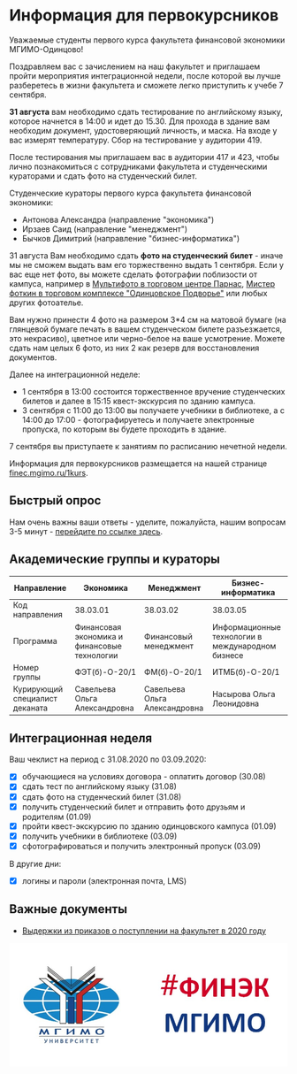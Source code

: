 # Информация для первокурсников

Уважаемые студенты первого курса факультета финансовой экономики МГИМО-Одинцово!

Поздравляем вас с зачислением на наш факультет и приглашаем пройти 
мероприятия интеграционной недели, после которой вы лучше разберетесь в
жизни факультета и сможете легко приступить к учебе 7 сентября. 

**31 августа** вам необходимо сдать тестирование по английскому языку, которое начнется 
в 14:00 и идет до 15.30. Для прохода в здание вам необходим документ, удостоверяющий
личность, и маска. На входе у вас измерят температуру. Сбор на тестирование у аудитории 419.

После тестирования мы приглашаем вас в аудитории 417 и 423, чтобы лично познакомиться 
с сотрудниками факультета и студенческими кураторами и сдать фото на студенческий 
билет. 

Студенческие кураторы первого курса факультета финансовой экономики:

- Антонова Александра (направление "экономика")
- Ирзаев Саид (направление "менеджмент")
- Бычков Димитрий (направление "бизнес-информатика")

31 августа Вам необходимо сдать **фото на студенческий билет** - иначе мы не сможем выдать вам его торжественно выдать 1 сентября. 
Если у вас еще нет фото, вы можете сделать фотографии поблизости от кампуса, например в [Мультифото в торговом центре Парнас](https://zoon.ru/msk/utility_service/fototsentr_multifoto_v_tts_parnas), 
[Мистер фоткин в торговом комплексе "Одинцовское Подворье"](https://mrfotkin.ru/contact-us#agree) или любых других фотоателье.  

Вам нужно принести 4 фото на размером 3\*4 см на матовой бумаге (на глянцевой бумаге печать в вашем студенческом билете разъезжается, это некрасиво), цветное или черно-белое на ваше усмотрение. Можете сдать нам целых 6 фото, из них 2 как резерв для восстановления документов.

Далее на интеграционной неделе:

- 1 сентября в 13:00 состоится торжественное вручение студенческих билетов и далее в 15:15 квест-экскурсия по зданию кампуса. 
- 3 сентября с 11:00 до 13:00 вы получаете учебники в библиотеке, а с 14:00 до 17:00 - фотографируетесь и получаете электронные пропуска, по которым вы будете проходить в здание. 

7 сентября вы приступаете к занятиям по расписанию нечетной недели.

Информация для первокурсников размещается на нашей странице [finec.mgimo.ru/1kurs](https://finec.mgimo.ru/1kurs/).


## Быстрый опрос

Нам очень важны ваши ответы - уделите, пожалуйста, нашим вопросам 3-5 минут -
[перейдите по ссылке здесь](https://forms.yandex.ru/u/5f4c240c9104e0a103280764).


## Академические группы и кураторы

<table>
<thead>
<tr class="header">
<th>Направление</th>
<th>Экономика</th>
<th>Менеджмент</th>
<th>Бизнес-информатика</th>
</tr>
</thead>
<tbody>
<tr class="odd">
<td>Код направления</td>
<td>38.03.01</td>
<td>38.03.02</td>
<td>38.03.05</td>
</tr>
<tr class="even">
<td>Программа</td>
<td>Финансовая экономика и финансовые технологии</td>
<td>Финансовый менеджмент</td>
<td>Информационные технологии в международном бизнесе</td>
</tr>
<tr class="odd">
<td>Номер группы</td>
<td>ФЭТ(б)-О-20/1</td>
<td>ФМ(б)-О-20/1</td>
<td>ИТМБ(б)-О-20/1</td>
</tr>
<tr class="even">
<td>Курирующий специалист деканата</td>
<td>Савельева Ольга Александровна</td>
<td>Савельева Ольга Александровна</td>
<td>Насырова Ольга Леонидовна</td>
</tr>
</tbody>
</table>

## Интеграционная неделя

Ваш чеклист на период с 31.08.2020 по 03.09.2020:

- [X] обучающиеся на условиях договора - оплатить договор (30.08)
- [X] сдать тест по английскому языку (31.08)
- [X] сдать фото на студенческий билет (31.08)
- [X] получить студенческий билет и отправить фото друзьям и родителям (01.09)
- [X] пройти квест-экскурсию по зданию одинцовского кампуса (01.09)
- [X] получить учебники в библиотеке (03.09)
- [X] сфотографироваться и получить электронный пропуск (03.09)

В другие дни:

- [x] логины и пароли (электронная почта, LMS)



## Важные документы

- [Выдержки из приказов о поступлении на факультет в 2020 году](orders.md)

![](img/logo/front_dash.jpg)

